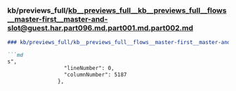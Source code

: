 ### kb/previews_full/kb__previews_full__kb__previews_full__flows__master-first__master-and-slot@guest.har.part096.md.part001.md.part002.md

```md
### kb/previews_full/kb__previews_full__flows__master-first__master-and-slot@guest.har.part096.md.part001.md (part 002)

```md
s",
                  "lineNumber": 0,
                  "columnNumber": 5187
                },

```

```

```
